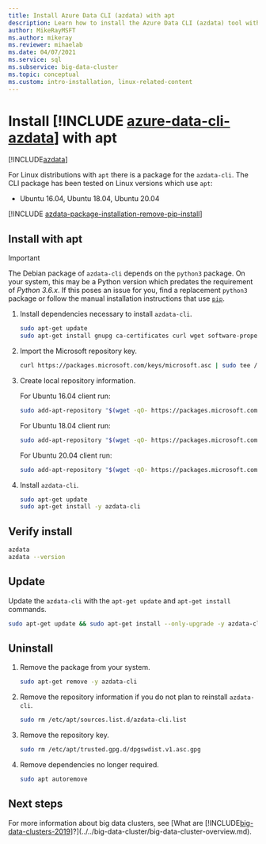 ```yaml
---
title: Install Azure Data CLI (azdata) with apt
description: Learn how to install the Azure Data CLI (azdata) tool with apt.
author: MikeRayMSFT
ms.author: mikeray
ms.reviewer: mihaelab
ms.date: 04/07/2021
ms.service: sql
ms.subservice: big-data-cluster
ms.topic: conceptual
ms.custom: intro-installation, linux-related-content
---
```


# Install [!INCLUDE [azure-data-cli-azdata](../../includes/azure-data-cli-azdata.md)] with apt

[!INCLUDE[azdata](../../includes/applies-to-version/azdata.md)]

For Linux distributions with `apt` there is a package for the `azdata-cli`. The CLI package has been tested on Linux versions which use `apt`:

- Ubuntu 16.04, Ubuntu 18.04, Ubuntu 20.04

[!INCLUDE [azdata-package-installation-remove-pip-install](../../includes/azdata-package-installation-remove-pip-install.md)]

## Install with apt

>[!IMPORTANT]
> The Debian package of `azdata-cli` depends on the `python3` package. On your system, this may be a Python version which predates the requirement of *Python 3.6.x*. If this poses an issue for you, find a replacement `python3` package or follow the manual installation instructions that use [`pip`](../install/deploy-install-azdata-pip.md).

1. Install dependencies necessary to install `azdata-cli`.

   ```bash
   sudo apt-get update
   sudo apt-get install gnupg ca-certificates curl wget software-properties-common apt-transport-https lsb-release -y
   ```

2. Import the Microsoft repository key.

   ```bash
   curl https://packages.microsoft.com/keys/microsoft.asc | sudo tee /etc/apt/trusted.gpg.d/microsoft.asc
   ```

3. Create local repository information.

   For Ubuntu 16.04 client run:

    ```bash
    sudo add-apt-repository "$(wget -qO- https://packages.microsoft.com/config/ubuntu/16.04/prod.list)"
    ```

   For Ubuntu 18.04 client run:

    ```bash
    sudo add-apt-repository "$(wget -qO- https://packages.microsoft.com/config/ubuntu/18.04/prod.list)"
    ```

   For Ubuntu 20.04 client run:

    ```bash
    sudo add-apt-repository "$(wget -qO- https://packages.microsoft.com/config/ubuntu/20.04/prod.list)"
    ```

4. Install `azdata-cli`.

   ```bash
   sudo apt-get update
   sudo apt-get install -y azdata-cli
   ```

## Verify install

```bash
azdata
azdata --version
```

## Update

Update the `azdata-cli` with the `apt-get update` and `apt-get install` commands.

```bash
sudo apt-get update && sudo apt-get install --only-upgrade -y azdata-cli
```

## Uninstall

1. Remove the package from your system.

   ```bash
   sudo apt-get remove -y azdata-cli
   ```

2. Remove the repository information if you do not plan to reinstall `azdata-cli`.

   ```bash
   sudo rm /etc/apt/sources.list.d/azdata-cli.list
   ```

3. Remove the repository key.

   ```bash
   sudo rm /etc/apt/trusted.gpg.d/dpgswdist.v1.asc.gpg
   ```

4. Remove dependencies no longer required.

   ```bash
   sudo apt autoremove
   ```

## Next steps

For more information about big data clusters, see [What are [!INCLUDE[big-data-clusters-2019](../../includes/ssbigdataclusters-ver15.md)]?](../../big-data-cluster/big-data-cluster-overview.md).
